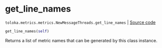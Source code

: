 # get_line_names
`toloka.metrics.metrics.NewMessageThreads.get_line_names` | [Source code](https://github.com/Toloka/toloka-kit/blob/v1.2.2/src/metrics/metrics.py#L424)

```python
get_line_names(self)
```

Returns a list of metric names that can be generated by this class instance.

